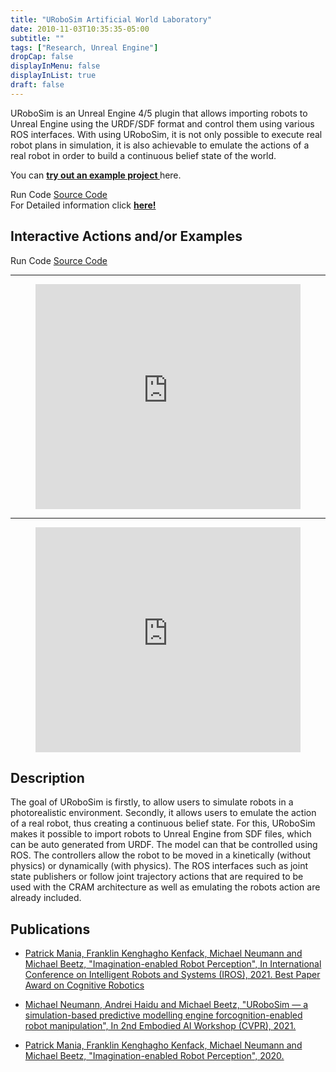 ```yaml
---
title: "URoboSim Artificial World Laboratory"
date: 2010-11-03T10:35:35-05:00
subtitle: ""
tags: ["Research, Unreal Engine"]
dropCap: false
displayInMenu: false
displayInList: true
draft: false
---
```


URoboSim is an Unreal Engine 4/5 plugin that allows importing robots
to Unreal Engine using the URDF/SDF format and control them using various ROS interfaces.
With using URoboSim, it is not only possible to execute real robot plans in
simulation, it is also achievable to emulate the actions of a real robot in order
to build a continuous belief state of the world.

You can <a class="btn btn-success" target="_blank" href="https://github.com/urobosim/DemoProject"><b>try out an example project </b></a> here.


<div class="hidde-after-preview">
<a class="btn btn-primary" disabled target="_blank">Run Code</a>
<a class="btn btn-success" target="_blank" href="https://github.com/urobosim/URoboSim">Source Code</a>
</div>

<div class="hidde-after-preview">
  For Detailed information click
  <a class="btn btn-success" target="_blank" href="urobosim"><b>here!</b></a>
</div>

<!--more-->

<!-- <div class="main-well-flex-container" style="margin:20px;align-items: center;">

  <div style="flex:30%;">
      <img src="profile_picture.png" style="clip-path: circle(35%);">
  </div>

  <div style="flex:70%;">
    <h3>Replace with Name</h3>
    Tel:     +49 XXXXXXXXXX <br>
    Fax:     +49 XXXXXXXXXX <br>
    Mail:    <a href="mailto:XXXXXXX@cs.uni-bremen.de">XXXXXX@cs.uni-bremen.de</a> <br>
    <a style="color:red" href="https://ai.uni-bremen.de/team/XXXXXXXXX">
      <span style="font-size: 15px;">Profile</span>
    </a>
  </div>

</div> -->

Interactive Actions and/or Examples
---
<div>
<a class="btn btn-primary" disabled target="_blank">Run Code</a>
<a class="btn btn-success" target="_blank" href="https://github.com/urobosim/URoboSim">Source Code</a>
</div>

---
<figure class="video_container">
  <iframe width="100%" height="360" src="https://www.youtube.com/embed/C8b3CTWFE8o?si=6PKbxz4bf5HGkM5O" title="YouTube video player" frameborder="0" allow="accelerometer; autoplay; clipboard-write; encrypted-media; gyroscope; picture-in-picture; web-share" allowfullscreen="true"></iframe>
</figure>

---
<figure class="video_container">
  <iframe width="100%" height="360" src="https://www.youtube.com/embed/feCqV_-n9Pw?si=cAzNClyLYloZwidg" title="YouTube video player" frameborder="0" allow="accelerometer; autoplay; clipboard-write; encrypted-media; gyroscope; picture-in-picture; web-share" allowfullscreen="true"></iframe>
</figure>

Description
---

The goal of URoboSim is firstly, to allow users to simulate robots in a
photorealistic environment. Secondly, it allows users to emulate the action of a
real robot, thus creating a continuous belief state. For this, URoboSim makes it
possible to import robots to Unreal Engine from SDF files, which can be auto
generated from URDF. The model can that be controlled using ROS. The controllers
allow the robot to be moved in a kinetically (without physics) or dynamically (with physics).
The ROS interfaces such as joint state publishers or follow joint trajectory
actions that are required to be used with the CRAM architecture as well as
emulating the robots action are already included.


Publications
---
- [Patrick Mania, Franklin Kenghagho Kenfack, Michael Neumann and Michael Beetz, "Imagination-enabled Robot Perception", In International Conference on Intelligent Robots and Systems (IROS), 2021. Best Paper Award on Cognitive Robotics]()

- [Michael Neumann, Andrei Haidu and Michael Beetz, "URoboSim — a simulation-based predictive modelling engine forcognition-enabled robot manipulation", In 2nd Embodied AI Workshop (CVPR), 2021.](https://embodied-ai.org/papers/URoboSim.pdf)

- [Patrick Mania, Franklin Kenghagho Kenfack, Michael Neumann and Michael Beetz, "Imagination-enabled Robot Perception", 2020.](https://arxiv.org/abs/2011.11397)

